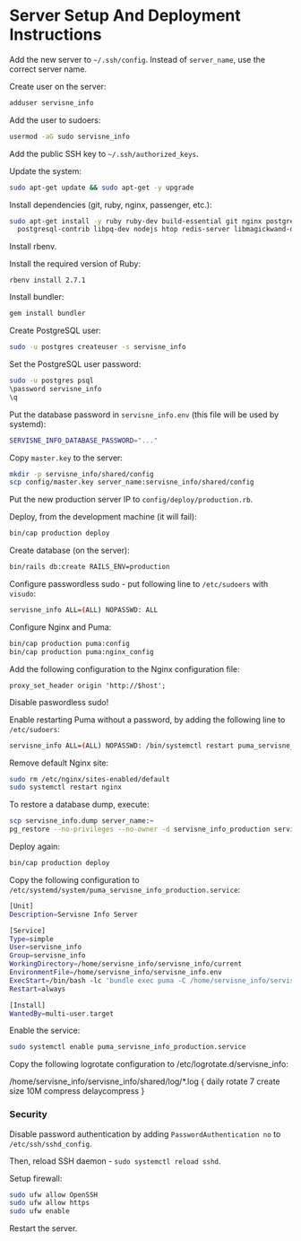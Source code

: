# Server Setup And Deployment Instructions

Add the new server to `~/.ssh/config`. Instead of `server_name`, use the correct
server name.

Create user on the server:

```bash
adduser servisne_info
```

Add the user to sudoers:

```bash
usermod -aG sudo servisne_info
```

Add the public SSH key to `~/.ssh/authorized_keys`.

Update the system:

```bash
sudo apt-get update && sudo apt-get -y upgrade
```

Install dependencies (git, ruby, nginx, passenger, etc.):

```bash
sudo apt-get install -y ruby ruby-dev build-essential git nginx postgresql \
  postgresql-contrib libpq-dev nodejs htop redis-server libmagickwand-dev
```

Install rbenv.

Install the required version of Ruby:

```
rbenv install 2.7.1
```

Install bundler:

```bash
gem install bundler
```

Create PostgreSQL user:

```bash
sudo -u postgres createuser -s servisne_info
```

Set the PostgreSQL user password:

```bash
sudo -u postgres psql
\password servisne_info
\q
```

Put the database password in `servisne_info.env` (this file will be used by
systemd):

```bash
SERVISNE_INFO_DATABASE_PASSWORD="..."
```

Copy `master.key` to the server:

```bash
mkdir -p servisne_info/shared/config
scp config/master.key server_name:servisne_info/shared/config
```

Put the new production server IP to `config/deploy/production.rb`.

Deploy, from the development machine (it will fail):

```bash
bin/cap production deploy
```

Create database (on the server):

```bash
bin/rails db:create RAILS_ENV=production
```

Configure passwordless sudo - put following line to `/etc/sudoers` with
`visudo`:

```bash
servisne_info ALL=(ALL) NOPASSWD: ALL
```

Configure Nginx and Puma:

```bash
bin/cap production puma:config
bin/cap production puma:nginx_config
```

Add the following configuration to the Nginx configuration file:

```
proxy_set_header origin 'http://$host';
```

Disable paswordless sudo!

Enable restarting Puma without a password, by adding the following line to
`/etc/sudoers`:

```bash
servisne_info ALL=(ALL) NOPASSWD: /bin/systemctl restart puma_servisne_info_production
```

Remove default Nginx site:

```bash
sudo rm /etc/nginx/sites-enabled/default
sudo systemctl restart nginx
```

To restore a database dump, execute:

```bash
scp servisne_info.dump server_name:~
pg_restore --no-privileges --no-owner -d servisne_info_production servisne_info.dump
```

Deploy again:

```bash
bin/cap production deploy
```

Copy the following configuration to `/etc/systemd/system/puma_servisne_info_production.service`:

```bash
[Unit]
Description=Servisne Info Server

[Service]
Type=simple
User=servisne_info
Group=servisne_info
WorkingDirectory=/home/servisne_info/servisne_info/current
EnvironmentFile=/home/servisne_info/servisne_info.env
ExecStart=/bin/bash -lc 'bundle exec puma -C /home/servisne_info/servisne_info/shared/puma.rb'
Restart=always

[Install]
WantedBy=multi-user.target
```

Enable the service:

```bash
sudo systemctl enable puma_servisne_info_production.service
```

Copy the following logrotate configuration to /etc/logrotate.d/servisne_info:

/home/servisne_info/servisne_info/shared/log/*.log {
  daily
  rotate 7
  create
  size 10M
  compress
  delaycompress
}


### Security

Disable password authentication by adding `PasswordAuthentication no` to
`/etc/ssh/sshd_config`.

Then, reload SSH daemon - `sudo systemctl reload sshd`.

Setup firewall:

```bash
sudo ufw allow OpenSSH
sudo ufw allow https
sudo ufw enable
```

Restart the server.
